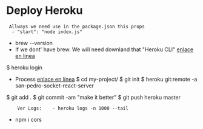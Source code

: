 # Deploy Heroku

```
 Allways we need use in the package.json this props
  - "start": "node index.js"
```
- brew --version 
- If we dont' have brew. We will need downland that "Heroku CLI" [enlace en línea](https://devcenter.heroku.com/articles/heroku-cli) 

$ heroku login


- Process [enlace en línea](https://dashboard.heroku.com/apps/san-pedro-socket-react-server/deploy/heroku-git) 
$ cd my-project/
$ git init
$ heroku git:remote -a san-pedro-socket-react-server

$ git add .
$ git commit -am "make it better"
$ git push heroku master


```
    Ver Logs:    - heroku logs -n 1000 --tail
```

 - npm i cors